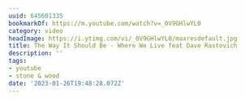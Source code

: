 ```yaml
---
uuid: 645601335
bookmarkOf: https://m.youtube.com/watch?v=_0V9GHlwYL0
category: video
headImage: https://i.ytimg.com/vi/_0V9GHlwYL0/maxresdefault.jpg
title: The Way It Should Be - Where We Live feat Dave Rastovich
description: ''
tags:
- youtube
- stone & wood
date: '2023-01-26T19:48:28.072Z'
---
```



